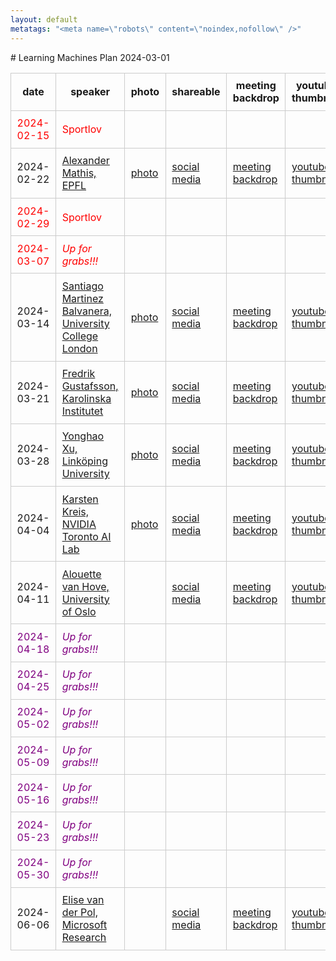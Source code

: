 ```yaml
---
layout: default
metatags: "<meta name=\"robots\" content=\"noindex,nofollow\" />"
---
```

<style type="text/css" scoped>
td, th {border: 1px solid #ccc; padding: 0.6em;}
table {border-collapse: collapse;}
</style># Learning Machines Plan 2024-03-01

| date | speaker                                   | photo | shareable | meeting backdrop | youtube thumbnail | <a title="Speaker, Title, Abstract, Bio, Photo. Strikethrough means we don't have it yet.">comment</a>        |
| ---- | ----------------------------------------- | ----- | ----- | ----- | ----- | -------------- |
| <span style="color:red"> 2024-02-15 </span> | <span style="color:red"> Sportlov </span> | <span style="color:red">  </span> | <span style="color:red">  </span> | <span style="color:red">  </span> | <span style="color:red">  </span> | <span style="color:red"> CANCELLED </span> |
|  2024-02-22  |  [Alexander Mathis, EPFL](2024-02-22.md)  |  [photo](photo-alexander-mathis.jpg)  |  [social media ](social-media-alexander-mathis.jpg)  |  [meeting backdrop ](meeting-backdrop-alexander-mathis.jpg)  |  [youtube thumbnail ](youtube-thumbnail-alexander-mathis.jpg)  |  STABP  |
| <span style="color:red"> 2024-02-29 </span> | <span style="color:red"> Sportlov </span> | <span style="color:red">  </span> | <span style="color:red">  </span> | <span style="color:red">  </span> | <span style="color:red">  </span> | <span style="color:red"> CANCELLED </span> |
| <span style="color:red"> 2024-03-07 </span> | <span style="color:red"> *Up for grabs!!!* </span> | <span style="color:red">  </span> | <span style="color:red">  </span> | <span style="color:red">  </span> | <span style="color:red">  </span> | <span style="color:red"> CANCELLED </span> |
|  2024-03-14  |  [Santiago Martinez Balvanera, University College London](2024-03-14.md)  |  [photo](photo-santiago-martinez-balvanera.jpg)  |  [social media ](social-media-santiago-martinez-balvanera.jpg)  |  [meeting backdrop ](meeting-backdrop-santiago-martinez-balvanera.jpg)  |  [youtube thumbnail ](youtube-thumbnail-santiago-martinez-balvanera.jpg)  |  STABP  |
|  2024-03-21  |  [Fredrik Gustafsson, Karolinska Institutet](2024-03-21.md)  |  [photo](photo-fredrik-gustafsson.jpg)  |  [social media ](social-media-fredrik-gustafsson.jpg)  |  [meeting backdrop ](meeting-backdrop-fredrik-gustafsson.jpg)  |  [youtube thumbnail ](youtube-thumbnail-fredrik-gustafsson.jpg)  |  STABP  |
|  2024-03-28  |  [Yonghao Xu, Linköping University](2024-03-28.md)  |  [photo](photo-yonghao-xu.jpg)  |  [social media ](social-media-yonghao-xu.jpg)  |  [meeting backdrop ](meeting-backdrop-yonghao-xu.jpg)  |  [youtube thumbnail ](youtube-thumbnail-yonghao-xu.jpg)  |  STABP  |
|  2024-04-04  |  [Karsten Kreis, NVIDIA Toronto AI Lab](2024-04-04.md)  |  [photo](photo-karsten-kreis.jpg)  |  [social media ](social-media-karsten-kreis.jpg)  |  [meeting backdrop ](meeting-backdrop-karsten-kreis.jpg)  |  [youtube thumbnail ](youtube-thumbnail-karsten-kreis.jpg)  |  S~~TAB~~P  |
|  2024-04-11  |  [Alouette van Hove, University of Oslo](2024-04-11.md)  |    |  [social media ](social-media-alouette-van-hove.jpg)  |  [meeting backdrop ](meeting-backdrop-alouette-van-hove.jpg)  |  [youtube thumbnail ](youtube-thumbnail-alouette-van-hove.jpg)  |  S~~TABP~~  |
| <span style="color:purple"> 2024-04-18 </span> | <span style="color:purple"> *Up for grabs!!!* </span> | <span style="color:purple">  </span> | <span style="color:purple">  </span> | <span style="color:purple">  </span> | <span style="color:purple">  </span> | <span style="color:purple"> ~~STABP~~ </span> |
| <span style="color:purple"> 2024-04-25 </span> | <span style="color:purple"> *Up for grabs!!!* </span> | <span style="color:purple">  </span> | <span style="color:purple">  </span> | <span style="color:purple">  </span> | <span style="color:purple">  </span> | <span style="color:purple"> ~~STABP~~ </span> |
| <span style="color:purple"> 2024-05-02 </span> | <span style="color:purple"> *Up for grabs!!!* </span> | <span style="color:purple">  </span> | <span style="color:purple">  </span> | <span style="color:purple">  </span> | <span style="color:purple">  </span> | <span style="color:purple"> ~~STABP~~ </span> |
| <span style="color:purple"> 2024-05-09 </span> | <span style="color:purple"> *Up for grabs!!!* </span> | <span style="color:purple">  </span> | <span style="color:purple">  </span> | <span style="color:purple">  </span> | <span style="color:purple">  </span> | <span style="color:purple"> ~~STABP~~ </span> |
| <span style="color:purple"> 2024-05-16 </span> | <span style="color:purple"> *Up for grabs!!!* </span> | <span style="color:purple">  </span> | <span style="color:purple">  </span> | <span style="color:purple">  </span> | <span style="color:purple">  </span> | <span style="color:purple"> ~~STABP~~ </span> |
| <span style="color:purple"> 2024-05-23 </span> | <span style="color:purple"> *Up for grabs!!!* </span> | <span style="color:purple">  </span> | <span style="color:purple">  </span> | <span style="color:purple">  </span> | <span style="color:purple">  </span> | <span style="color:purple"> ~~STABP~~ </span> |
| <span style="color:purple"> 2024-05-30 </span> | <span style="color:purple"> *Up for grabs!!!* </span> | <span style="color:purple">  </span> | <span style="color:purple">  </span> | <span style="color:purple">  </span> | <span style="color:purple">  </span> | <span style="color:purple"> ~~STABP~~ </span> |
|  2024-06-06  |  [Elise van der Pol, Microsoft Research](2024-06-06.md)  |    |  [social media ](social-media-elise-van-der-pol.jpg)  |  [meeting backdrop ](meeting-backdrop-elise-van-der-pol.jpg)  |  [youtube thumbnail ](youtube-thumbnail-elise-van-der-pol.jpg)  |  STAB~~P~~  |
